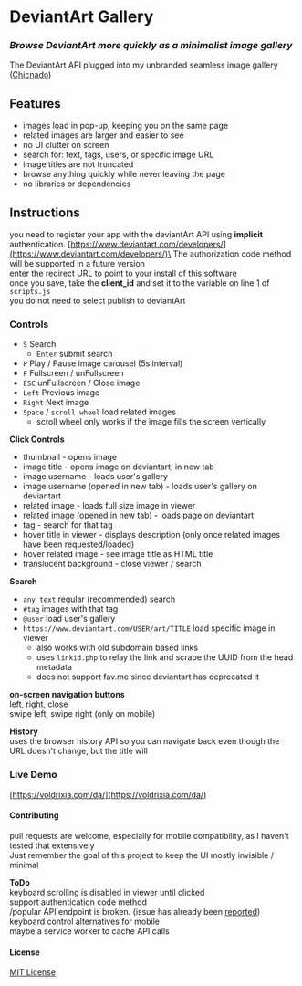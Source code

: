 # DeviantArt Gallery
### _Browse DeviantArt more quickly as a minimalist image gallery_

The DeviantArt API plugged into my unbranded seamless image gallery ([Chicnado](https://github.com/Voldrix/Chicnado))

## Features
- images load in pop-up, keeping you on the same page
- related images are larger and easier to see
- no UI clutter on screen
- search for: text, tags, users, or specific image URL
- image titles are not truncated
- browse anything quickly while never leaving the page
- no libraries or dependencies

## Instructions
you need to register your app with the deviantArt API using __implicit__ authentication. [https://www.deviantart.com/developers/](https://www.deviantart.com/developers/)\
The authorization code method will be supported in a future version\
enter the redirect URL to point to your install of this software\
once you save, take the __client_id__ and set it to the variable on line 1 of `scripts.js`\
you do not need to select publish to deviantArt

### Controls
- `S` Search
  - `Enter` submit search
- `P` Play / Pause image carousel (5s interval)
- `F` Fullscreen / unFullscreen
- `ESC` unFullscreen / Close image
- `Left` Previous image
- `Right` Next image
- `Space` / `scroll wheel` load related images
  - scroll wheel only works if the image fills the screen vertically

__Click Controls__
- thumbnail - opens image
- image title - opens image on deviantart, in new tab
- image username - loads user's gallery
- image username (opened in new tab) - loads user's gallery on deviantart
- related image - loads full size image in viewer
- related image (opened in new tab) - loads page on deviantart
- tag - search for that tag
- hover title in viewer - displays description (only once related images have been requested/loaded)
- hover related image - see image title as HTML title
- translucent background - close viewer / search

__Search__
- `any text` regular (recommended) search
- `#tag` images with that tag
- `@user` load user's gallery
- `https://www.deviantart.com/USER/art/TITLE` load specific image in viewer
  - also works with old subdomain based links
  - uses `linkid.php` to relay the link and scrape the UUID from the head metadata
  - does not support fav.me since deviantart has deprecated it

__on-screen navigation buttons__\
left, right, close\
swipe left, swipe right (only on mobile)

__History__\
uses the browser history API so you can navigate back even though the URL doesn't change, but the title will

### Live Demo
[https://voldrixia.com/da/](https://voldrixia.com/da/)

#### Contributing
pull requests are welcome, especially for mobile compatibility, as I haven't tested that extensively\
Just remember the goal of this project to keep the UI mostly invisible / minimal

__ToDo__\
keyboard scrolling is disabled in viewer until clicked\
support authentication code method\
/popular API endpoint is broken. (issue has already been [reported](https://github.com/wix-incubator/DeviantArt-API/issues/206))\
keyboard control alternatives for mobile\
maybe a service worker to cache API calls

#### License
[MIT License](LICENSE)

